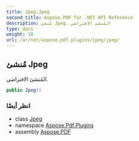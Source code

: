 ```yaml
---
title: Jpeg.Jpeg
second_title: Aspose.PDF for .NET API Reference
description: مُنشئ Jpeg. المُنشئ الافتراضي
type: docs
weight: 10
url: /ar/net/aspose.pdf.plugins/jpeg/jpeg/
---
```

## مُنشئ Jpeg

المُنشئ الافتراضي.

```csharp
public Jpeg()
```

### انظر أيضًا

* class [Jpeg](../)
* namespace [Aspose.Pdf.Plugins](../../../aspose.pdf.plugins/)
* assembly [Aspose.PDF](../../../)
